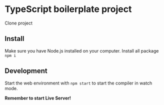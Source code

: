 # TypeScript boilerplate project 

Clone project

## Install 

Make sure you have Node.js installed on your computer.
Install all package `npm i`

## Development 

Start the web environment with `npm start` to start the compiler in watch mode.

**Remember to start Live Server!**
